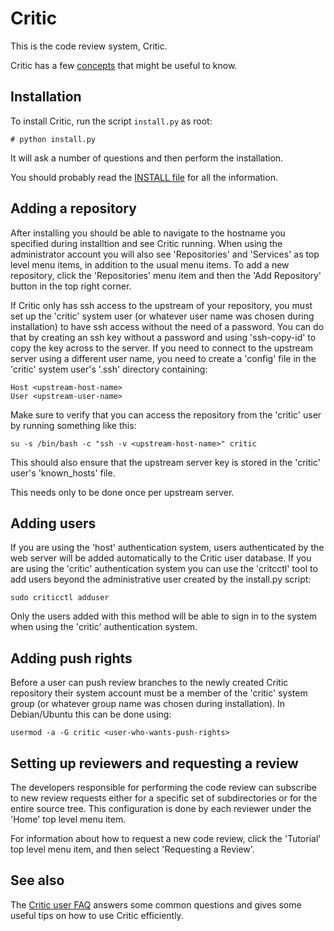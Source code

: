 Critic
======

This is the code review system, Critic.

Critic has a few [concepts][concepts] that might be useful to know.

Installation
------------

To install Critic, run the script `install.py` as root:

    # python install.py

It will ask a number of questions and then perform the installation.

You should probably read the [INSTALL file][install] for all the information.


[install]: https://github.com/jensl/critic/blob/master/INSTALL
[concepts]: https://github.com/jensl/critic/blob/master/documentation/concepts.txt

Adding a repository
-------------------

After installing you should be able to navigate to the hostname you
specified during installtion and see Critic running.  When using the
administrator account you will also see 'Repositories' and 'Services'
as top level menu items, in addition to the usual menu items.  To add
a new repository, click the 'Repositories' menu item and then the
'Add Repository' button in the top right corner.

If Critic only has ssh access to the upstream of your repository, you must
set up the 'critic' system user (or whatever user name was chosen during
installation) to have ssh access without the need of a password.  You can do
that by creating an ssh key without a password and using 'ssh-copy-id' to
copy the key across to the server.  If you need to connect to the upstream
server using a different user name, you need to create a 'config' file in
the 'critic' system user's '.ssh' directory containing:

    Host <upstream-host-name>
    User <upstream-user-name>

Make sure to verify that you can access the repository from the 'critic'
user by running something like this:

    su -s /bin/bash -c "ssh -v <upstream-host-name>" critic

This should also ensure that the upstream server key is stored in the
'critic' user's 'known_hosts' file.

This needs only to be done once per upstream server.

Adding users
------------

If you are using the 'host' authentication system, users authenticated by
the web server will be added automatically to the Critic user database.  If
you are using the 'critic' authentication system you can use the 'critcctl'
tool to add users beyond the administrative user created by the install.py
script:

    sudo criticctl adduser

Only the users added with this method will be able to sign in to the system
when using the 'critic' authentication system.

Adding push rights
------------------

Before a user can push review branches to the newly created Critic repository
their system account must be a member of the 'critic' system group (or whatever
group name was chosen during installation).  In Debian/Ubuntu this can be done
using:

    usermod -a -G critic <user-who-wants-push-rights>

Setting up reviewers and requesting a review
--------------------------------------------

The developers responsible for performing the code review can subscribe
to new review requests either for a specific set of subdirectories or for
the entire source tree.  This configuration is done by each reviewer under
the 'Home' top level menu item.

For information about how to request a new code review, click the 'Tutorial'
top level menu item, and then select 'Requesting a Review'.

See also
--------

The [Critic user FAQ][faq] answers some common questions and gives some useful
tips on how to use Critic efficiently.

[faq]: https://github.com/jensl/critic/blob/master/documentation/user_faq.md

